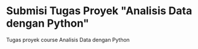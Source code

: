# Submisi Tugas Proyek "Analisis Data dengan Python"
Tugas proyek course Analisis Data dengan Python
